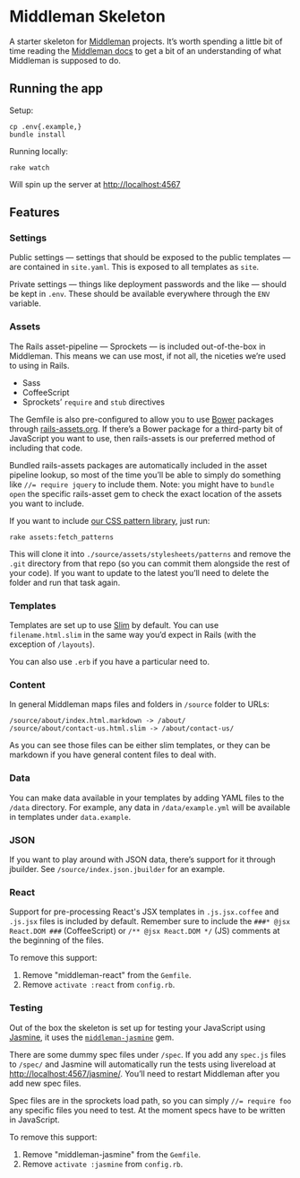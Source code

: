 # Middleman Skeleton

A starter skeleton for [Middleman](http://middlemanapp.com) projects. It’s worth spending a little bit of time reading the [Middleman docs](http://middlemanapp.com/basics/getting-started/) to get a bit of an understanding of what Middleman is supposed to do.

## Running the app

Setup:

    cp .env{.example,}
    bundle install

Running locally:

    rake watch

Will spin up the server at <http://localhost:4567>

## Features

### Settings

Public settings — settings that should be exposed to the public templates — are contained in `site.yaml`. This is exposed to all templates as `site`.

Private settings — things like deployment passwords and the like — should be kept in `.env`. These should be available everywhere through the `ENV` variable.

### Assets

The Rails asset-pipeline — Sprockets — is included out-of-the-box in Middleman.
This means we can use most, if not all, the niceties we’re used to using in
Rails.

* Sass
* CoffeeScript
* Sprockets’ `require` and `stub` directives

The Gemfile is also pre-configured to allow you to use [Bower](http://bower.io/)
packages through [rails-assets.org](http://rails-assets.org/). If there’s a
Bower package for a third-party bit of JavaScript you want to use, then
rails-assets is our preferred method of including that code.

Bundled rails-assets packages are automatically included in the asset pipeline
lookup, so most of the time you’ll be able to simply do something like
`//= require jquery` to include them. Note: you might have to `bundle open` the
specific rails-asset gem to check the exact location of the assets you want to
include.

If you want to include [our CSS pattern library](https://bitbucket.org/icelab/css-patterns),
just run:

    rake assets:fetch_patterns

This will clone it into `./source/assets/stylesheets/patterns` and remove the
`.git` directory from that repo (so you can commit them alongside the rest of
your code). If you want to update to the latest you’ll need to delete the folder
and run that task again.

### Templates

Templates are set up to use [Slim](http://slim-lang.com/) by default. You can
use `filename.html.slim` in the same way you’d expect in Rails (with the
exception of `/layouts`).

You can also use `.erb` if you have a particular need to.

### Content

In general Middleman maps files and folders in `/source` folder to URLs:

    /source/about/index.html.markdown -> /about/
    /source/about/contact-us.html.slim -> /about/contact-us/

As you can see those files can be either slim templates, or they can be
markdown if you have general content files to deal with.

### Data

You can make data available in your templates by adding YAML files to the
`/data` directory. For example, any data in `/data/example.yml` will be
available in templates under `data.example`.

### JSON

If you want to play around with JSON data, there’s support for it through
jbuilder. See `/source/index.json.jbuilder` for an example.

### React

Support for pre-processing React's JSX templates in `.js.jsx.coffee` and
`.js.jsx` files is included by default. Remember sure to include the
`###* @jsx React.DOM ###` (CoffeeScript) or  `/** @jsx React.DOM */` (JS)
comments at the beginning of the files.

To remove this support:

1. Remove "middleman-react" from the `Gemfile`.
2. Remove `activate :react` from `config.rb`.

### Testing

Out of the box the skeleton is set up for testing your JavaScript using
[Jasmine](http://jasmine.github.io/), it uses the
[`middleman-jasmine`](https://github.com/mrship/middleman-jasmine) gem.

There are some dummy spec files under `/spec`. If you add any `spec.js` files
to `/spec/` and Jasmine will automatically run the tests using livereload at
<http://localhost:4567/jasmine/>. You’ll need to restart Middleman after you
add new spec files.

Spec files are in the sprockets load path, so you can simply `//= require foo`
any specific files you need to test. At the moment specs have to be written
in JavaScript.

To remove this support:

1. Remove "middleman-jasmine" from the `Gemfile`.
2. Remove `activate :jasmine` from `config.rb`.
